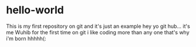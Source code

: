 # hello-world
This is my first repository on git and it's just an example
hey yo git hub... it's me Wuhib for the first time on git i like coding more than any 
one that's why i'm born hhhhh(:

